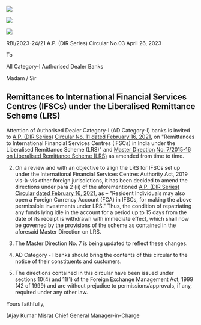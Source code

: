 ![](_page_0_Picture_0.jpeg)

![](_page_0_Picture_1.jpeg)

![](_page_0_Picture_2.jpeg)

RBI/2023-24/21 A.P. (DIR Series) Circular No.03 April 26, 2023

To

All Category-I Authorised Dealer Banks

Madam / Sir

## **Remittances to International Financial Services Centres (IFSCs) under the Liberalised Remittance Scheme (LRS)**

Attention of Authorised Dealer Category-I (AD Category-I) banks is invited to [A.P. \(DIR Series\)](https://www.rbi.org.in/Scripts/NotificationUser.aspx?Id=12029&Mode=0)  [Circular No. 11 dated February 16, 2021,](https://www.rbi.org.in/Scripts/NotificationUser.aspx?Id=12029&Mode=0) on "Remittances to International Financial Services Centres (IFSCs) in India under the Liberalised Remittance Scheme (LRS)" and [Master Direction](https://www.rbi.org.in/Scripts/BS_ViewMasDirections.aspx?id=10192)  [No. 7/2015-16 on Liberalised Remittance Scheme \(LRS\)](https://www.rbi.org.in/Scripts/BS_ViewMasDirections.aspx?id=10192) as amended from time to time.

2. On a review and with an objective to align the LRS for IFSCs set up under the International Financial Services Centres Authority Act, 2019 vis-à-vis other foreign jurisdictions, it has been decided to amend the directions under para 2 (ii) of the aforementioned [A.P. \(DIR Series\) Circular](https://www.rbi.org.in/Scripts/NotificationUser.aspx?Id=12029&Mode=0)  [dated February 16, 2021,](https://www.rbi.org.in/Scripts/NotificationUser.aspx?Id=12029&Mode=0) as – "Resident Individuals may also open a Foreign Currency Account (FCA) in IFSCs, for making the above permissible investments under LRS." Thus, the condition of repatriating any funds lying idle in the account for a period up to 15 days from the date of its receipt is withdrawn with immediate effect, which shall now be governed by the provisions of the scheme as contained in the aforesaid Master Direction on LRS.

3. The Master Direction No. 7 is being updated to reflect these changes.

4. AD Category - I banks should bring the contents of this circular to the notice of their constituents and customers.

5. The directions contained in this circular have been issued under sections 10(4) and 11(1) of the Foreign Exchange Management Act, 1999 (42 of 1999) and are without prejudice to permissions/approvals, if any, required under any other law.

Yours faithfully,

(Ajay Kumar Misra) Chief General Manager-in-Charge